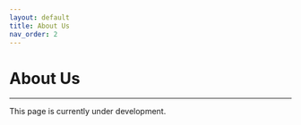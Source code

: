 ```yaml
---
layout: default
title: About Us
nav_order: 2
---
```


# About Us

---

This page is currently under development.


